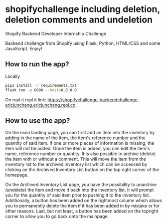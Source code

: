 # shopifychallenge including deletion, deletion comments and undeletion
Shopify Backend Developer Internship Challenge

Backend challenge from Shopify using Flask, Python, HTML/CSS and some JavaScript. Enjoy!

## How to run the app?
Locally
```bash
pip3 install -r requirements.txt
flask run -p 8080 --host=0.0.0.0
```
On repl.it
repl.it link: https://shopifychallenge-backendchallenge-ericjunchang.ericjunchang.repl.co

## How to use the app?
On the main landing page, you can first add an item into the inventory by adding in the name of the item, the item's reference number and the quantity of said item. If one or more pieces of information is missing, the item will not be added. Once the item is added, you can edit the item's name, reference number or quantity. It is also possible to archive (delete) the item with or without a comment. This will move the item from the inventory list to the archived inventory list which can be accessed by clicking on the Archived Inventory List button on the top right corner of the homepage. 

On the Archived Inventory List page, you have the possibility to unarchive (undelete) the item and move it back into the inventory list. It will prompt you for the quantity of said item prior to pushing it to the inventory list. Additionally, a button has been added on the rightmost column which allows you to permanently delete the item if it has been added in by mistake or for other reasons. Last, but not least, a button has been added on the topright corner to allow you to go back onto the mainpage. 
